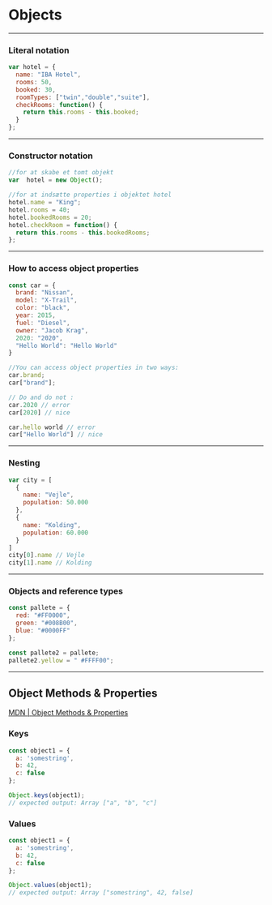 # Objects

---

### Literal notation
```javascript
var hotel = {
  name: "IBA Hotel",
  rooms: 50,
  booked: 30,
  roomTypes: ["twin","double","suite"],
  checkRooms: function() {
    return this.rooms - this.booked;
  }
};
```

---

### Constructor notation
```javascript
//for at skabe et tomt objekt
var  hotel = new Object();

//for at indsætte properties i objektet hotel
hotel.name = "King";
hotel.rooms = 40;
hotel.bookedRooms = 20;
hotel.checkRoom = function() {
  return this.rooms - this.bookedRooms;
};
```

---

### How to access object properties
```javascript
const car = {
  brand: "Nissan",
  model: "X-Trail",
  color: "black",
  year: 2015,
  fuel: "Diesel",
  owner: "Jacob Krag",
  2020: "2020",
  "Hello World": "Hello World"
}

//You can access object properties in two ways:
car.brand;
car["brand"];

// Do and do not :  
car.2020 // error
car[2020] // nice

car.hello world // error
car["Hello World"] // nice
```
---
### Nesting
```javascript
var city = [
  {
    name: "Vejle",
    population: 50.000
  },
  {
    name: "Kolding",
    population: 60.000
  }
]
city[0].name // Vejle
city[1].name // Kolding
```
---
### Objects and reference types
```javascript
const pallete = {
  red: "#FF0000",
  green: "#008B00",
  blue: "#0000FF"
};

const pallete2 = pallete;
pallete2.yellow = " #FFFF00";
```
---
## Object Methods & Properties
[MDN | Object Methods & Properties](https://developer.mozilla.org/en-US/docs/Web/JavaScript/Reference/Global_Objects/Object)

### Keys
```javascript
const object1 = {
  a: 'somestring',
  b: 42,
  c: false
};

Object.keys(object1);
// expected output: Array ["a", "b", "c"]
```

### Values
```javascript
const object1 = {
  a: 'somestring',
  b: 42,
  c: false
};

Object.values(object1);
// expected output: Array ["somestring", 42, false]
```
